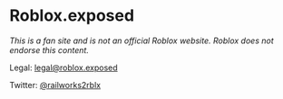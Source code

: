 # Roblox.exposed

*This is a fan site and is not an official Roblox website. Roblox does not endorse this content.*

Legal: legal@roblox.exposed

Twitter: [@railworks2rblx](https://twitter.com/railworks2rblx)